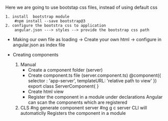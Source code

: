Here we are going to use bootstap css files, instead of using default css

	1. install  bootstrap module
		#npm install --save bootstrap@3
	2. configure the bootstra css to application
		angular.json ---> styles --> provide the bootstrap css path
		
		
* Making our own file as loading
		-> Create your own html
		-> configure in angular.json as index file

* Creating components
	1. Manual
		* Create a component folder (server)
		* Create component.ts file (server.component.ts)
			@component({
				selector : 'app-server',
				templateURL: 'relative path to view'
			})
			export class ServerComponent{
			}
		* Create html view
		* Register the component in a module under declarations
			Angular can scan the components which are registered 
	2. CLS
		#ng generate component server
		#ng g c server
		CLI will automaticlly Registers the component in a module
